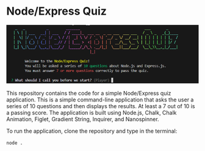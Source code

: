 # Node/Express Quiz

![Node/Express Quiz Cover Photo](image.png)

This repository contains the code for a simple Node/Express quiz application. This is a simple command-line application that asks the user a series of 10 questions and then displays the results. At least a 7 out of 10 is a passing score. The application is built using Node.js, Chalk, Chalk Animation, Figlet, Gradient String, Inquirer, and Nanospinner.

To run the application, clone the repository and type in the terminal:

```bash
node .
```